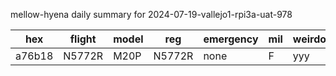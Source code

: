 mellow-hyena daily summary for 2024-07-19-vallejo1-rpi3a-uat-978

|hex|flight|model|reg|emergency|mil|weirdo|
|--|--|--|--|--|--|--|
|a76b18|N5772R|M20P|N5772R|none|F|yyy|
